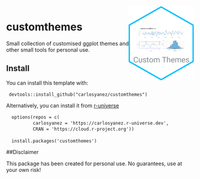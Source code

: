 <img src="https://github.com/carlosyanez/customthemes/raw/main/img/hexSticker.png" width = "175" height = "200" align="right" border=0 style="border:0; text-decoration:none; outline:none"/>


# customthemes
Small collection of customised ggplot themes and other small tools for personal use.

## Install
You can install this template with:

```
 devtools::install_github("carlosyanez/customthemes")
 ```
 
Alternatively, you can install it from [r-universe](https://r-universe.dev/) 

```
  options(repos = c(
          carlosyanez = 'https://carlosyanez.r-universe.dev',
          CRAN = 'https://cloud.r-project.org'))

  install.packages('customthemes')
```

##Disclaimer

This package has been created for personal use.
No guarantees, use at your own risk!


